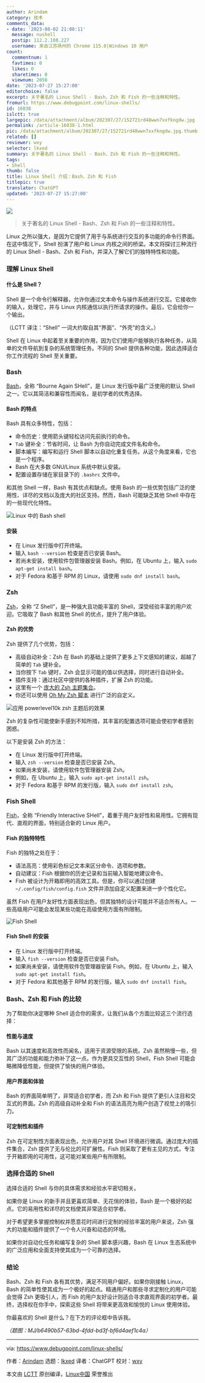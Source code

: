 ```yaml
---
author: Arindam
category: 技术
comments_data:
- date: '2023-08-02 21:08:11'
  message: nushell
  postip: 112.2.108.227
  username: 来自江苏扬州的 Chrome 115.0|Windows 10 用户
count:
  commentnum: 1
  favtimes: 0
  likes: 0
  sharetimes: 0
  viewnum: 2056
date: '2023-07-27 15:27:00'
editorchoice: false
excerpt: 关于著名的 Linux Shell - Bash、Zsh 和 Fish 的一些注释和特性。
fromurl: https://www.debugpoint.com/linux-shells/
id: 16038
islctt: true
largepic: /data/attachment/album/202307/27/152721rd48wwn7xxfkngdw.jpg
permalink: /article-16038-1.html
pic: /data/attachment/album/202307/27/152721rd48wwn7xxfkngdw.jpg.thumb.jpg
related: []
reviewer: wxy
selector: lkxed
summary: 关于著名的 Linux Shell - Bash、Zsh 和 Fish 的一些注释和特性。
tags:
- Shell
thumb: false
title: Linux Shell 介绍：Bash、Zsh 和 Fish
titlepic: true
translator: ChatGPT
updated: '2023-07-27 15:27:00'
---
```


![](/data/attachment/album/202307/27/152721rd48wwn7xxfkngdw.jpg)



> 
> 关于著名的 Linux Shell - Bash、Zsh 和 Fish 的一些注释和特性。
> 
> 
> 


Linux 之所以强大，是因为它提供了用于与系统进行交互的多功能的命令行界面。在这中情况下，Shell 扮演了用户和 Linux 内核之间的桥梁。本文将探讨三种流行的 Linux Shell - Bash、Zsh 和 Fish，并深入了解它们的独特特性和功能。


### 理解 Linux Shell


#### 什么是 Shell？


Shell 是一个命令行解释器，允许你通过文本命令与操作系统进行交互。它接收你的输入，处理它，并与 Linux 内核通信以执行所请求的操作。最后，它会给你一个输出。


（LCTT 译注：“Shell” 一词大约取自其“界面”、“外壳”的含义。）


Shell 在 Linux 中起着至关重要的作用，因为它们使用户能够执行各种任务，从简单的文件导航到复杂的系统管理任务。不同的 Shell 提供各种功能，因此选择适合你工作流程的 Shell 至关重要。


### Bash


[Bash](https://www.gnu.org/software/bash/)，全称 “Bourne Again SHell”，是 Linux 发行版中最广泛使用的默认 Shell 之一。它以其简洁和兼容性而闻名，是初学者的优秀选择。


#### Bash 的特点


Bash 具有众多特性，包括：


* 命令历史：使用箭头键轻松访问先前执行的命令。
* `Tab` 键补全：节省时间，让 Bash 为你自动完成文件名和命令。
* 脚本编写：编写和运行 Shell 脚本以自动化重复任务。从这个角度来看，它也是一个程序。
* Bash 在大多数 GNU/Linux 系统中默认安装。
* 配置设置存储在家目录下的 `.bashrc` 文件中。


和其他 Shell 一样，Bash 有其优点和缺点。使用 Bash 的一些优势包括广泛的使用性、详尽的文档以及庞大的社区支持。然而，Bash 可能缺乏其他 Shell 中存在的一些现代化特性。


![Linux 中的 Bash shell](/data/attachment/album/202307/27/152903kf8wmp4hhs4xl999.jpg)


#### 安装


* 在 Linux 发行版中打开终端。
* 输入 `bash --version` 检查是否已安装 Bash。
* 若尚未安装，使用软件包管理器安装 Bash。例如，在 Ubuntu 上，输入 `sudo apt-get install bash`。
* 对于 Fedora 和基于 RPM 的 Linux，请使用 `sudo dnf install bash`。


### Zsh


[Zsh](https://www.zsh.org/)，全称 “Z Shell”，是一种强大且功能丰富的 Shell，深受经验丰富的用户欢迎。它吸取了 Bash 和其他 Shell 的优点，提升了用户体验。


#### Zsh 的优势


Zsh 提供了几个优势，包括：


* 高级自动补全：Zsh 在 Bash 的基础上提供了更多上下文感知的建议，超越了简单的 `Tab` 键补全。
* 当你按下 `Tab` 键时，Zsh 会显示可能的值以供选择，同时进行自动补全。
* 插件支持：通过社区中提供的各种插件，扩展 Zsh 的功能。
* 这里有一个 [庞大的 Zsh 主题集合](https://github.com/unixorn/awesome-zsh-plugins)。
* 你还可以使用 [Oh My Zsh 脚本](https://www.debugpoint.com/oh-my-zsh-powerlevel10k/) 进行广泛的自定义。


![应用 powerlevel10k zsh 主题后的效果](/data/attachment/album/202307/27/152916xhbxqgrdbrpliayl.jpg)


Zsh 的复杂性可能使新手感到不知所措，其丰富的配置选项可能会使初学者感到困惑。


以下是安装 Zsh 的方法：


* 在 Linux 发行版中打开终端。
* 输入 `zsh --version` 检查是否已安装 Zsh。
* 如果尚未安装，请使用软件包管理器安装 Zsh。
* 例如，在 Ubuntu 上，输入 `sudo apt-get install zsh`。
* 对于 Fedora 和基于 RPM 的发行版，输入 `sudo dnf install zsh`。


### Fish Shell


[Fish](https://fishshell.com/)，全称 “Friendly Interactive SHell”，着重于用户友好性和易用性。它拥有现代、直观的界面，特别适合新的 Linux 用户。


#### Fish 的独特特性


Fish 的独特之处在于：


* 语法高亮：使用彩色标记文本来区分命令、选项和参数。
* 自动建议：Fish 根据你的历史记录和当前输入智能地建议命令。
* Fish 被设计为开箱即用的高效工具。但是，你可以通过创建 `~/.config/fish/config.fish` 文件并添加自定义配置来进一步个性化它。


虽然 Fish 在用户友好性方面表现出色，但其独特的设计可能并不适合所有人。一些高级用户可能会发现某些功能在高级使用方面有所限制。


![Fish Shell](/data/attachment/album/202307/27/152925sjn8uuzpo1xu3mz1.jpg)


#### Fish Shell 的安装


* 在 Linux 发行版中打开终端。
* 输入 `fish --version` 检查是否已安装 Fish。
* 如果尚未安装，请使用软件包管理器安装 Fish。例如，在 Ubuntu 上，输入 `sudo apt-get install fish`。
* 对于 Fedora 和其他基于 RPM 的发行版，输入 `sudo dnf install fish`。


### Bash、Zsh 和 Fish 的比较


为了帮助你决定哪种 Shell 适合你的需求，让我们从各个方面比较这三个流行选择：


#### 性能与速度


Bash 以其速度和高效性而闻名，适用于资源受限的系统。Zsh 虽然稍慢一些，但其广泛的功能和能力弥补了这一点。作为更具交互性的 Shell，Fish Shell 可能会略微降低性能，但提供了愉快的用户体验。


#### 用户界面和体验


Bash 的界面简单明了，非常适合初学者，而 Zsh 和 Fish 提供了更引人注目和交互式的界面。Zsh 的高级自动补全和 Fish 的语法高亮为用户创造了视觉上的吸引力。


#### 可定制性和插件


Zsh 在可定制性方面表现出色，允许用户对其 Shell 环境进行微调。通过庞大的插件集合，Zsh 提供了无与伦比的可扩展性。Fish 则采取了更有主见的方式，专注于开箱即用的可用性，这可能对某些用户有所限制。


### 选择合适的 Shell


选择合适的 Shell 与你的具体需求和经验水平密切相关。


如果你是 Linux 的新手并且更喜欢简单、无花俏的体验，Bash 是一个极好的起点。它的易用性和详尽的文档使其非常适合初学者。


对于希望更多掌握控制权并愿意花时间进行定制的经验丰富的用户来说，Zsh 强大的功能和插件提供了一个令人兴奋和动态的环境。


如果你对自动化任务和编写复杂的 Shell 脚本感兴趣，Bash 在 Linux 生态系统中的广泛应用和全面支持使其成为一个可靠的选择。


### 结论


Bash、Zsh 和 Fish 各有其优势，满足不同用户偏好。如果你刚接触 Linux，Bash 的简单性使其成为一个极好的起点。精通用户和那些寻求定制化的用户可能会觉得 Zsh 更吸引人，而 Fish 的用户友好设计则适合寻求直观界面的初学者。最终，选择权在你手中，探索这些 Shell 将带来更高效和愉悦的 Linux 使用体验。


你最喜欢的 Shell 是什么？在下方的评论框中告诉我。


*（题图：MJ/b6490b57-63bd-4fdd-bd3f-bf6d4aef1c4a）*




---


via: <https://www.debugpoint.com/linux-shells/>


作者：[Arindam](https://www.debugpoint.com/author/admin1/) 选题：[lkxed](https://github.com/lkxed/) 译者：ChatGPT 校对：[wxy](https://github.com/wxy)


本文由 [LCTT](https://github.com/LCTT/TranslateProject) 原创编译，[Linux中国](https://linux.cn/) 荣誉推出